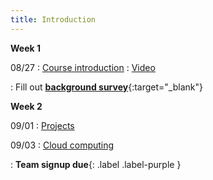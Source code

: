 ```yaml
---
title: Introduction
---
```


**Week 1**

08/27
: [Course introduction](/cs6501-serverless-ai-fall25/assets/docs/lec1-intro.pdf)
  : [Video](https://edstem.org/us/courses/84432/discussion/6884622)

: Fill out [**background survey**](https://forms.gle/ZszZC3BZkChptrRy9){:target="\_blank"}



**Week 2**

09/01
: [Projects](https://edstem.org/us/courses/84432/discussion/6897181)

09/03
: [Cloud computing]() 
  
: **Team signup due**{: .label .label-purple } 

